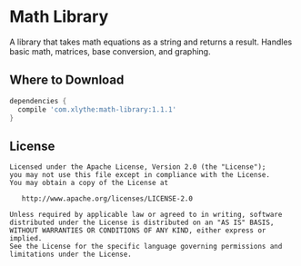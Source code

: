 Math Library
============

A library that takes math equations as a string and returns a result.
Handles basic math, matrices, base conversion, and graphing.


Where to Download
-----------------
```groovy
dependencies {
  compile 'com.xlythe:math-library:1.1.1'
}
```

License
-------

    Licensed under the Apache License, Version 2.0 (the "License");
    you may not use this file except in compliance with the License.
    You may obtain a copy of the License at

       http://www.apache.org/licenses/LICENSE-2.0

    Unless required by applicable law or agreed to in writing, software
    distributed under the License is distributed on an "AS IS" BASIS,
    WITHOUT WARRANTIES OR CONDITIONS OF ANY KIND, either express or implied.
    See the License for the specific language governing permissions and
    limitations under the License.
